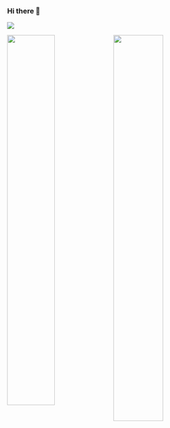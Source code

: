 ### Hi there 👋

<!--
**Harbir66/Harbir66** is a ✨ _special_ ✨ repository because its `README.md` (this file) appears on your GitHub profile.

Here are some ideas to get you started:

- 🔭 I’m currently working on ...
- 🌱 I’m currently learning ...
- 👯 I’m looking to collaborate on ...
- 🤔 I’m looking for help with ...
- 💬 Ask me about ...
- 📫 How to reach me: ...
- 😄 Pronouns: ...
- ⚡ Fun fact: ...
-->
<div>
<img align="centre" src="https://github-readme-streak-stats.herokuapp.com?user=Harbir66&theme=tokyonight&hide_border=true&date_format=M%20j%5B%2C%20Y%5D&fire=DD802B" />
</div>
<p>
<img align="left" width="47%" src="https://github-readme-stats.vercel.app/api/top-langs/?username=Harbir66&layout=compact&theme=tokyonight&bg_color=70,141E30,243B55&hide_border=true" />
</p>
<p>&nbsp;
<img align="centre" width="48%" src="https://github-readme-stats.vercel.app/api?username=Harbir66&count_private=true&show_icons=true&theme=tokyonight&bg_color=70,141E30,243B55&hide_border=true" >
</p>
